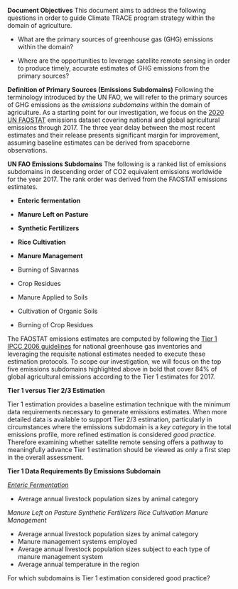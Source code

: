 **Document Objectives**
This document aims to address the following questions in order to guide Climate TRACE program strategy within the domain of agriculture.

* What are the primary sources of greenhouse gas (GHG) emissions within the domain?

* Where are the opportunities to leverage satellite remote sensing in order to produce timely, accurate estimates of GHG emissions from the primary sources?

**Definition of Primary Sources (Emissions Subdomains)**
Following the terminology introduced by the UN FAO, we will refer to the primary sources of GHG emissions as the *emissions subdomains* within the domain of agriculture. As a starting point for our investigation, we focus on the [2020 UN FAOSTAT](http://www.fao.org/faostat/en/#data/GT) emissions dataset covering national and global agricultural emissions through 2017. The three year delay between the most recent estimates and their release presents significant margin for improvement, assuming baseline estimates can be derived from spaceborne observations.  

**UN FAO Emissions Subdomains**
The following is a ranked list of emissions subdomains in descending order of CO2 equivalent emissions worldwide for the year 2017. The rank order was derived from the FAOSTAT emissions estimates.

* **Enteric fermentation**

* **Manure Left on Pasture**

* **Synthetic Fertilizers**

* **Rice Cultivation**

* **Manure Management**
* Burning of Savannas
* Crop Residues
* Manure Applied to Soils
* Cultivation of Organic Soils
* Burning of Crop Residues

The FAOSTAT emissions estimates are computed by following the [Tier 1 IPCC 2006 guidelines](https://www.ipcc-nggip.iges.or.jp/public/2006gl/vol4.html) for national greenhouse gas inventories and leveraging the requisite national estimates needed to execute these estimation protocols. To scope our investigation, we will focus on the top five emissions subdomains highlighted above in bold that cover 84% of global agricultural emissions according to the Tier 1 estimates for 2017.

**Tier 1 versus Tier 2/3 Estimation**

Tier 1 estimation provides a baseline estimation technique with the minimum data requirements necessary to generate emissions estimates. When more detailed data is available to support Tier 2/3 estimation, particularly in circumstances where the emissions subdomain is a *key category* in the total emissions profile, more refined estimation is considered *good practice*. Therefore examining whether satellite remote sensing offers a pathway to meaningfully advance Tier 1 estimation should be viewed as only a first step in the overall assessment. 

**Tier 1 Data Requirements By Emissions Subdomain**

[*Enteric Fermentation*](V4_10_Ch10_Livestock.pdf#page=24)

* Average annual livestock population sizes by animal category

*Manure Left on Pasture*
*Synthetic Fertilizers*
*Rice Cultivation*
*Manure Management*

* Average annual livestock population sizes by animal category
* Manure management systems employed
* Average annual livestock population sizes subject to each type of manure management system
* Average annual temperature in the region

For which subdomains is Tier 1 estimation considered good practice?

